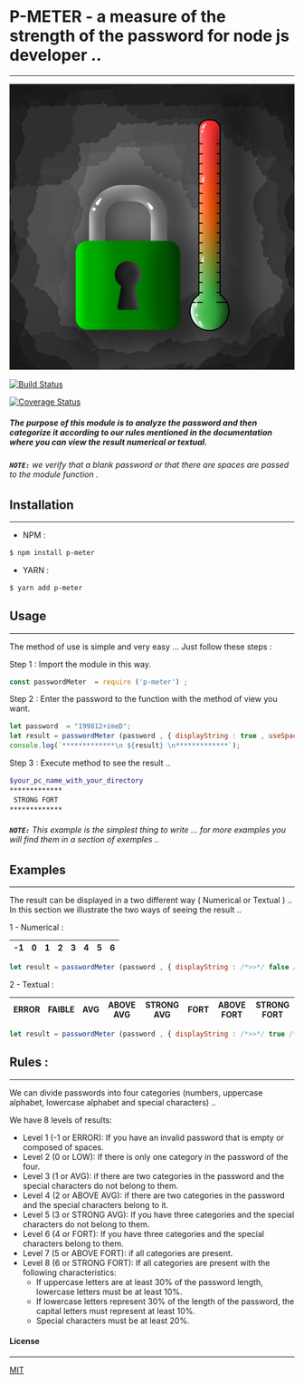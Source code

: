 # P-METER - a measure of the strength of the password for node js developer ..
---
![imed-jaberi](logo.png) 

<!-- bagdes -->

[![Build Status](https://travis-ci.org/3imed-jaberi/p-meter.svg?branch=master)](https://travis-ci.org/3imed-jaberi/p-meter)

[![Coverage Status](https://coveralls.io/repos/github/3imed-jaberi/p-meter/badge.svg?branch=master)](https://coveralls.io/github/3imed-jaberi/p-meter?branch=master)

##### The purpose of this module is to analyze the password and then categorize it according to our rules mentioned in the documentation where you can view the result numerical or textual.

###### **`NOTE:`** we verify that a blank password or that there are spaces are passed to the module function .


## Installation 
---

- NPM :
```bash
$ npm install p-meter
```

- YARN :
```bash
$ yarn add p-meter
```

## Usage 
---
 The method of use is simple and very easy ... Just follow these steps :

Step 1 : Import the module in this way.

```javascript
const passwordMeter  = require ('p-meter') ;
```

Step 2 : Enter the password to the function with the method of view you want.

```javascript
let password  = "199812+imeD";
let result = passwordMeter (password , { displayString : true , useSpace : false });
console.log(`*************\n ${result} \n*************`);
```

Step 3 : Execute method to see the result ..

```bash
$your_pc_name_with_your_directory
*************
 STRONG FORT
*************
```

###### **`NOTE:`** This example is the simplest thing to write ... for more examples you will find them in a section of exemples  .. 


## Examples
----
The result can be displayed in a two different way ( Numerical or Textual ) .. In this section we illustrate the two ways of seeing the result .. 

1 - Numerical : 

| -1 | 0 | 1 | 2 | 3 | 4 | 5 | 6 |
|----|---|---|---|---|---|---|---|


```javascript
let result = passwordMeter (password , { displayString : /*>>*/ false /*<<*/ , useSpace : false });
```

2 - Textual :

| ERROR | FAIBLE | AVG | ABOVE AVG | STRONG AVG | FORT | ABOVE FORT | STRONG FORT |
|-------|--------|-----|-----------|------------|------|------------|-------------|

```javascript
let result = passwordMeter (password , { displayString : /*>>*/ true /*<<*/ , useSpace : false });
```


## Rules : 
---
We can divide passwords into four categories (numbers, uppercase alphabet, lowercase alphabet and special characters) ..

We have 8 levels of results:

- Level 1 (-1 or ERROR): If you have an invalid password that is empty or composed of spaces.
- Level 2 (0 or LOW): If there is only one category in the password of the four.
- Level 3 (1 or AVG): if there are two categories in the password and the special characters do not belong to them.
- Level 4 (2 or ABOVE AVG): if there are two categories in the password and the special characters belong to it.
- Level 5 (3 or STRONG AVG): If you have three categories and the special characters do not belong to them.
- Level 6 (4 or FORT): If you have three categories and the special characters belong to them.
- Level 7 (5 or ABOVE FORT): if all categories are present.
- Level 8 (6 or STRONG FORT): If all categories are present with the following characteristics:
    - If uppercase letters are at least 30% of the password length, lowercase letters must be at least 10%.
    - If lowercase letters represent 30% of the length of the password, the capital letters must represent at least 10%.
    - Special characters must be at least 20%.


#### License
---
[MIT](https://choosealicense.com/licenses/mit/) 